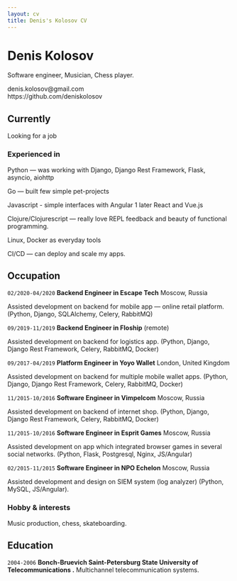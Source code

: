```yaml
---
layout: cv
title: Denis's Kolosov CV
---
```

# Denis Kolosov
Software engineer, Musician, Chess player.

<div id="webaddress">
denis.kolosov@gmail.com<br>
https://github.com/deniskolosov<br> 
</div>


## Currently
Looking for a job

### Experienced in
Python — was working with Django, Django Rest Framework, Flask, asyncio, aiohttp

Go — built few simple pet-projects

Javascript - simple interfaces with Angular 1 later React and Vue.js

Clojure/Clojurescript — really love REPL feedback and beauty of functional programming.

Linux, Docker as everyday tools

CI/CD — can deploy and scale my apps. 


## Occupation
`02/2020-04/2020`
__Backend Engineer in Escape Tech__ Moscow, Russia

Assisted development on backend for mobile app — online retail platform.
(Python, Django, SQLAlchemy, Celery, RabbitMQ)

`09/2019-11/2019`
__Backend Engineer in Floship__ (remote)

Assisted development on backend for logistics app.
(Python, Django, Django Rest Framework, Celery, RabbitMQ, Docker)

`09/2017-04/2019`
__Platform Engineer in Yoyo Wallet__ London, United Kingdom

Assisted development on backend for multiple mobile wallet apps.
(Python, Django, Django Rest Framework, Celery, RabbitMQ, Docker)

`11/2015-10/2016`
__Software Engineer in Vimpelcom__  Moscow, Russia

Assisted development on backend of internet shop.
(Python, Django, Django Rest Framework, Celery, RabbitMQ, Docker)

`11/2015-10/2016`
__Software Engineer in Esprit Games__  Moscow, Russia

Assisted development on app which integrated browser games in several social networks.
(Python, Flask, Postgresql, Nginx, JS/Angular)

`02/2015-11/2015`
__Software Engineer in NPO Echelon__  Moscow, Russia

Assisted development and design on SIEM system (log analyzer) (Python, MySQL, JS/Angular).

### Hobby & interests

Music production, chess, skateboarding.

## Education

`2004-2006`
__Bonch-Bruevich Saint-Petersburg State University of Telecommunications .__
  Multichannel telecommunication systems.



<!-- ### Footer

Last updated: July 2020 -->


